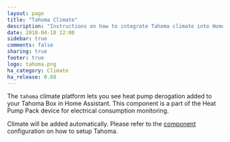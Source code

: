 ```yaml
---
layout: page
title: "Tahoma Climate"
description: "Instructions on how to integrate Tahoma climate into Home Assistant."
date: 2018-04-10 22:00
sidebar: true
comments: false
sharing: true
footer: true
logo: tahoma.png
ha_category: Climate
ha_release: 0.68
---
```


The `tahoma` climate platform lets you see heat pump derogation added to your Tahoma Box in Home Assistant. This component is a part of the Heat Pump Pack device for electrical consumption monitoring.

Climate will be added automatically. Please refer to the [component](/components/tahoma/) configuration on how to setup Tahoma.
